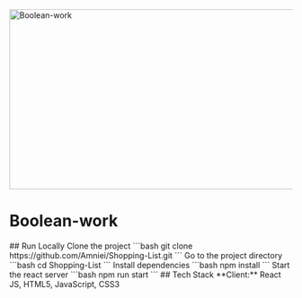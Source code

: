 <img src="https://socialify.git.ci/Nokwanda2000/Boolean-work/image?language=1&owner=1&name=1&stargazers=1&theme=Light" alt="Boolean-work" width="640" height="320" />
<h1>Boolean-work</h1> 
## Run Locally
Clone the project
```bash
  git clone https://github.com/Amniei/Shopping-List.git
```
Go to the project directory
```bash
  cd Shopping-List
```
Install dependencies
```bash
  npm install
```
Start the react server
```bash
  npm run start
```
## Tech Stack
**Client:** React JS, HTML5, JavaScript, CSS3








